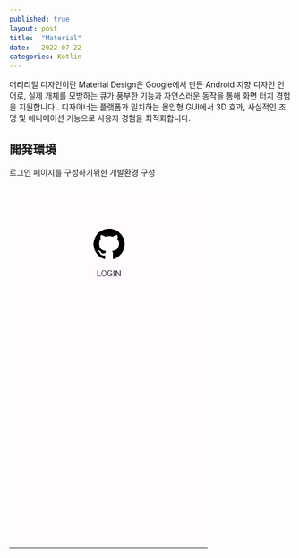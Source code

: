 ```yaml
---
published: true
layout: post
title:  "Material"
date:   2022-07-22
categories: Kotlin
---
```


머티리얼 디자인이란
Material Design은 Google에서 만든 Android 지향 디자인 언어로, 실제 개체를 모방하는 큐가 풍부한 기능과 자연스러운 동작을 통해 화면 터치 경험을 지원합니다 . 디자이너는 플랫폼과 일치하는 몰입형 GUI에서 3D 효과, 사실적인 조명 및 애니메이션 기능으로 사용자 경험을 최적화합니다.



## 開発環境

로그인 페이지를 구성하기위한 개발환경 구성

<br>
<center>
<div style ="margin-right: 20px ; float:left ;">
<img src = "/assets/images/MaterialDevelop.png">
</div>
</center>

<center>
<div style="width:420px; height:100%px ;">
<script src="https://gist.github.com/JKH-Programmer/09fb01418ea3c4208ac3e3a6f8762d16.js"></script>
</div>
</center>









